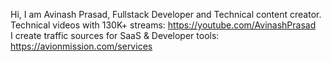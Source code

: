 Hi, I am Avinash Prasad, Fullstack Developer and Technical content creator. <br/>
Technical videos with 130K+ streams: https://youtube.com/AvinashPrasad <br/>
I create traffic sources for SaaS & Developer tools: https://avionmission.com/services
